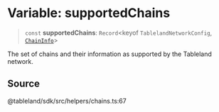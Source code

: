 # Variable: supportedChains

> `const` **supportedChains**: `Record`\<keyof `TablelandNetworkConfig`, [`ChainInfo`](../interfaces/ChainInfo.md)\>

The set of chains and their information as supported by the Tableland network.

## Source

@tableland/sdk/src/helpers/chains.ts:67

